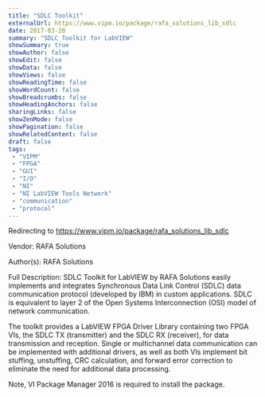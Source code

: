 ```yaml
---
title: "SDLC Toolkit"
externalUrl: https://www.vipm.io/package/rafa_solutions_lib_sdlc
date: 2017-03-28
summary: "SDLC Toolkit for LabVIEW"
showSummary: true
showAuthor: false
showEdit: false
showData: false
showViews: false
showReadingTime: false
showWordCount: false
showBreadcrumbs: false
showHeadingAnchors: false
sharingLinks: false
showZenMode: false
showPagination: false
showRelatedContent: false
draft: false
tags:
 - "VIPM"
 - "FPGA"
 - "GUI"
 - "I/O"
 - "NI"
 - "NI LabVIEW Tools Network"
 - "communication"
 - "protocol"
---
```


Redirecting to https://www.vipm.io/package/rafa_solutions_lib_sdlc

Vendor: RAFA Solutions

Author(s): RAFA Solutions
 
Full Description:
SDLC Toolkit for LabVIEW by RAFA Solutions easily implements and integrates Synchronous Data Link Control (SDLC) data communication protocol (developed by IBM) in custom applications. SDLC is equivalent to layer 2 of the Open Systems Interconnection (OSI) model of network communication. 

The toolkit provides a LabVIEW FPGA Driver Library containing two FPGA VIs, the SDLC TX (transmitter) and the SDLC RX (receiver), for data transmission and reception. Single or multichannel data communication can be implemented with additional drivers, as well as both VIs implement bit stuffing, unstuffing, CRC calculation, and forward error correction to eliminate the need for additional data processing.

Note, VI Package Manager 2016 is required to install the package.